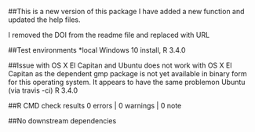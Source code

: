 
##This is a new version of this package
I have added a new function and updated the help files.

I removed the DOI from the readme file and replaced with URL

##Test environments
*local Windows 10 install, R 3.4.0

##Issue with OS X El Capitan and Ubuntu
does not work with OS X El Capitan as the dependent gmp package
is not yet available in binary form for this operating system. It appears to 
have the same problemon Ubuntu (via travis -ci) R 3.4.0


##R CMD check results
0 errors | 0 warnings | 0 note

##No downstream dependencies
